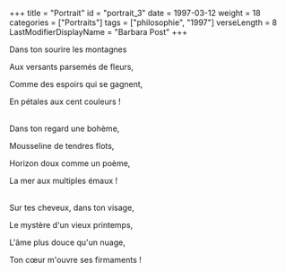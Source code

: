 +++
title = "Portrait"
id = "portrait_3"
date = 1997-03-12
weight = 18
categories = ["Portraits"]
tags = ["philosophie", "1997"]
verseLength = 8
LastModifierDisplayName = "Barbara Post"
+++

Dans ton sourire les montagnes

Aux versants parsemés de fleurs,

Comme des espoirs qui se gagnent,

En pétales aux cent couleurs !

 \
Dans ton regard une bohème,

Mousseline de tendres flots,

Horizon doux comme un poème,

La mer aux multiples émaux !

 \
Sur tes cheveux, dans ton visage,

Le mystère d'un vieux printemps,

L'âme plus douce qu'un nuage,

Ton cœur m'ouvre ses firmaments !
